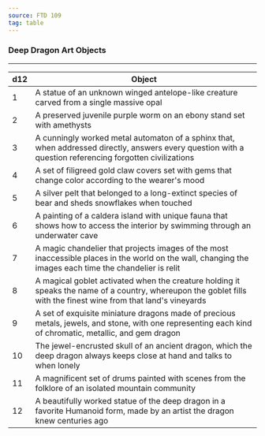 ```yaml
---
source: FTD 109
tag: table
---
```


### Deep Dragon Art Objects
---
|d12|Object|
|----|------------|
|1|A statue of an unknown winged antelope-like creature carved from a single massive opal|
|2|A preserved juvenile purple worm on an ebony stand set with amethysts|
|3|A cunningly worked metal automaton of a sphinx that, when addressed directly, answers every question with a question referencing forgotten civilizations|
|4|A set of filigreed gold claw covers set with gems that change color according to the wearer's mood|
|5|A silver pelt that belonged to a long-extinct species of bear and sheds snowflakes when touched|
|6|A painting of a caldera island with unique fauna that shows how to access the interior by swimming through an underwater cave|
|7|A magic chandelier that projects images of the most inaccessible places in the world on the wall, changing the images each time the chandelier is relit|
|8|A magical goblet activated when the creature holding it speaks the name of a country, whereupon the goblet fills with the finest wine from that land's vineyards|
|9|A set of exquisite miniature dragons made of precious metals, jewels, and stone, with one representing each kind of chromatic, metallic, and gem dragon|
|10|The jewel-encrusted skull of an ancient dragon, which the deep dragon always keeps close at hand and talks to when lonely|
|11|A magnificent set of drums painted with scenes from the folklore of an isolated mountain community|
|12|A beautifully worked statue of the deep dragon in a favorite Humanoid form, made by an artist the dragon knew centuries ago|
